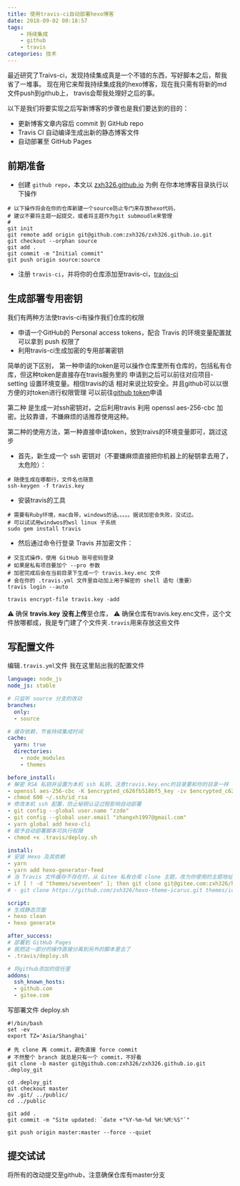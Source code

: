 ```yaml
---
title: 使用travis-ci自动部署hexo博客
date: 2018-09-02 00:18:57
tags:
    - 持续集成
    - github
    - travis
categories: 技术
---
```

最近研究了Traivs-ci，发现持续集成真是一个不错的东西，写好脚本之后，帮我省了一堆事。
现在用它来帮我持续集成我的hexo博客，现在我只需有将新的md文件push到github上，
travis会帮我处理好之后的事。


以下是我们将要实现之后写新博客的步骤也是我们要达到的目的：
* 更新博客文章内容后 commit 到 GitHub repo
* Travis CI 自动编译生成出新的静态博客文件
* 自动部署至 GitHub Pages

<!--more-->

##  前期准备

* 创建 `github repo`，本文以 [zxh326.github.io](https://github.com/zxh326/zxh326.github.io) 为例
在你本地博客目录执行以下操作
```shell
# 以下操作将会在你的仓库新建一个source防止专门来存放hexo代码，
# 建议不要将主题一起提交，或者将主题作为git submoudle来管理
# 
git init
git remote add origin git@github.com:zxh326/zxh326.github.io.git
git checkout --orphan source
git add .
git commit -m "Initial commit"
git push origin source:source
```
* 注册 `travis-ci`，并将你的仓库添加至travis-ci，[travis-ci](https://travis-ci.org/)

## 生成部署专用密钥

我们有两种方法使travis-ci有操作我们仓库的权限
* 申请一个GitHub的 Personal access tokens，配合 Travis 的环境变量配置就可以拿到 push 权限了
* 利用travis-ci生成加密的专用部署密钥

简单的说下区别，
第一种申请的token是可以操作仓库里所有仓库的，包括私有仓库，但这种token是直接存在travis服务里的 申请到之后可以前往对应项目-setting 设置环境变量。相信travis的话 相对来说比较安全。并且github可以以很方便的对token进行权限管理 可以前往[github token](https://github.com/settings/tokens/new)申请 

第二种 是生成一对ssh密钥对，之后利用travis 利用 openssl aes-256-cbc 加密。比较靠谱，不嫌麻烦的话推荐使用这种。

第二种的使用方法，第一种直接申请token，放到traivs的环境变量即可，跳过这步
* 首先，新生成一个 ssh 密钥对（不要嫌麻烦直接把你机器上的秘钥拿去用了，太危险）：

```shell
# 随便生成在哪都行，文件名也随意
ssh-keygen -f travis.key
```

* 安装travis的工具

```shell
# 需要有Ruby环境，mac自带，windows的话。。。。。据说加密会失败，没试过。
# 可以试试用windwos的wsl linux 子系统
sudo gem install travis
```
* 然后通过命令行登录 Travis 并加密文件：

```shell
# 交互式操作，使用 GitHub 账号密码登录
# 如果是私有项目要加个 --pro 参数
# 加密完成后会在当前目录下生成一个 travis.key.enc 文件
# 会在你的 .travis.yml 文件里自动加上用于解密的 shell 语句（重要）
travis login --auto

travis encrypt-file travis.key -add
```
⚠️ 确保 **travis.key** **没有上传**至仓库，
⚠️ 确保仓库有travis.key.enc文件，这个文件放哪都成，我是专门建了个文件夹`.travis`用来存放这些文件

## 写配置文件
编辑`.travis.yml`文件
我在这里贴出我的配置文件

```yml
language: node_js
node_js: stable

# 只监听 source 分支的改动
branches:
  only:
  - source

# 缓存依赖，节省持续集成时间
cache:
  yarn: true
  directories:
    - node_modules
    - themes

before_install:
# 解密 RSA 私钥并设置为本机 ssh 私钥，注意travis.key.enc的目录要和你的目录一样
- openssl aes-256-cbc -K $encrypted_c626fb518bf5_key -iv $encrypted_c626fb518bf5_iv -in .travis/travis.key.enc -out ~/.ssh/id_rsa -d
- chmod 600 ~/.ssh/id_rsa
# 修改本机 ssh 配置，防止秘钥认证过程影响自动部署
- git config --global user.name "zzde"
- git config --global user.email "zhangxh1997@gmail.com"
- yarn global add hexo-cli
# 赋予自动部署脚本可执行权限
- chmod +x .travis/deploy.sh

install:
# 安装 Hexo 及其依赖
- yarn
- yarn add hexo-generator-feed
# 当 Travis 文件缓存不存在时，从 Gitee 私有仓库 clone 主题，改为你使用的主题地址
- if [ ! -d "themes/seventeen" ]; then git clone git@gitee.com:zxh326/hexo-theme-seventeen.git themes/seventeen; fi
# - git clone https://github.com/zxh326/hexo-theme-icarus.git themes/icarus

script:
# 生成静态页面
- hexo clean
- hexo generate

after_success:
# 部署到 GitHub Pages
# 我把这一部分的操作直接分离到另外的脚本里去了
- .travis/deploy.sh

# 将github添加的信任里
addons:
  ssh_known_hosts:
  - github.com
  - gitee.com

``` 

写部署文件 deploy.sh

```shell
#!/bin/bash
set -ev
export TZ='Asia/Shanghai'

# 先 clone 再 commit，避免直接 force commit
# 不然整个 branch 就总是只有一个 commit，不好看
git clone -b master git@github.com:zxh326/zxh326.github.io.git .deploy_git

cd .deploy_git
git checkout master
mv .git/ ../public/
cd ../public

git add .
git commit -m "Site updated: `date +"%Y-%m-%d %H:%M:%S"`"

git push origin master:master --force --quiet

```

## 提交试试
将所有的改动提交至github，注意确保仓库有master分支
